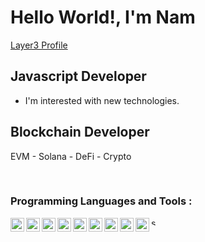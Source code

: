 # Hello World!, I'm Nam
[Layer3 Profile](https://layer3.xyz/phnam.eth)

## Javascript Developer
- I'm interested with new technologies.

## Blockchain Developer
EVM - Solana - DeFi - Crypto

<br />

### Programming Languages and Tools :
<p>

  <img align="left" alt="javascript" width="22px" src="https://seeklogo.com/images/J/javascript-js-logo-2949701702-seeklogo.com.png" />
  <img align="left" alt="typescript" width="22px" src="https://seeklogo.com/images/T/typescript-logo-B29A3F462D-seeklogo.com.png" />
  <img align="left" alt="node-icon" width="22px" src="https://www.vectorlogo.zone/logos/nodejs/nodejs-icon.svg" />
  <img align="left" alt="react-icon" width="22px" src="https://www.vectorlogo.zone/logos/reactjs/reactjs-icon.svg" />
  <img align="left" alt="graphql" width="22px" src="https://www.vectorlogo.zone/logos/graphql/graphql-icon.svg" />
  <img align="left" alt="postgres" width="22px" src="https://www.vectorlogo.zone/logos/postgresql/postgresql-icon.svg" />
  <img align="left" alt="hasura" width="22px" src="https://www.vectorlogo.zone/logos/hasuraio/hasuraio-icon.svg" />
  <img align="left" alt="firebase" width="22px" src="https://www.vectorlogo.zone/logos/firebase/firebase-icon.svg" />
  <img align="left" alt="firebase" width="22px" src="https://www.vectorlogo.zone/logos/rust-lang/rust-lang-icon.svg" />
  <img align="left" alt="solidity" width="12px" src="https://seeklogo.com/images/S/solidity-logo-D29CC3EB00-seeklogo.com.png?v=637807957510000000" />
</p>
